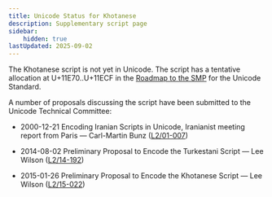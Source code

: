 ```yaml
---
title: Unicode Status for Khotanese
description: Supplementary script page
sidebar:
    hidden: true
lastUpdated: 2025-09-02
---
```


The Khotanese script is not yet in Unicode. The script has a tentative allocation at U+11E70..U+11ECF in the [Roadmap to the SMP](http://www.unicode.org/roadmaps/smp/) for the Unicode Standard.

[comment]: # (end of intro)

[comment]: # (start of blocks)



[comment]: # (end of blocks)

[comment]: # (start of chars)



[comment]: # (end of chars)

[comment]: # (start of rest)

A number of proposals discussing the script have been submitted to the Unicode Technical Committee:

- 2000-12-21 Encoding Iranian Scripts in Unicode, Iranianist meeting report from Paris — Carl-Martin Bunz ([L2/01-007](http://www.unicode.org/cgi-bin/GetMatchingDocs.pl?L2/01-007))

- 2014-08-02 Preliminary Proposal to Encode the Turkestani Script — Lee Wilson ([L2/14-192](http://www.unicode.org/cgi-bin/GetMatchingDocs.pl?L2/14-192))

- 2015-01-26 Preliminary Proposal to Encode the Khotanese Script — Lee Wilson ([L2/15-022](http://www.unicode.org/cgi-bin/GetMatchingDocs.pl?L2/15-022))
